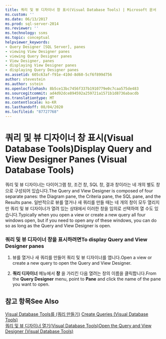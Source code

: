 ```yaml
---
title: 쿼리 및 뷰 디자이너 창 표시(Visual Database Tools) | Microsoft 문서
ms.custom: ''
ms.date: 06/13/2017
ms.prod: sql-server-2014
ms.reviewer: ''
ms.technology: ssms
ms.topic: conceptual
helpviewer_keywords:
- Query Designer [SQL Server], panes
- viewing View Designer panes
- viewing Query Designer panes
- View Designer, panes
- displaying View Designer panes
- displaying Query Designer panes
ms.assetid: 605c63af-f91e-410d-8d60-5cf6f899d756
author: stevestein
ms.author: sstein
ms.openlocfilehash: 8b5ce13bc7456f337b1910779e0c7caa575de483
ms.sourcegitcommit: ad4d92dce894592a259721a1571b1d8736abacdb
ms.translationtype: MT
ms.contentlocale: ko-KR
ms.lasthandoff: 08/04/2020
ms.locfileid: "87727768"
---
```

# <a name="display-query-and-view-designer-panes-visual-database-tools"></a><span data-ttu-id="38211-102">쿼리 및 뷰 디자이너 창 표시(Visual Database Tools)</span><span class="sxs-lookup"><span data-stu-id="38211-102">Display Query and View Designer Panes (Visual Database Tools)</span></span>
  <span data-ttu-id="38211-103">쿼리 및 뷰 디자이너는 다이어그램 창, 조건 창, SQL 창, 결과 창이라는 네 개의 별도 창으로 구성되어 있습니다.</span><span class="sxs-lookup"><span data-stu-id="38211-103">The Query and View Designer is composed of four separate panes: the Diagram pane, the Criteria pane, the SQL pane, and the Results pane.</span></span> <span data-ttu-id="38211-104">일반적으로 뷰를 열거나 새 쿼리를 만들 때는 네 개의 창이 모두 열리지만 쿼리 및 뷰 디자이너가 열려 있는 상태에서 이러한 창을 임의로 선택하여 열 수도 있습니다.</span><span class="sxs-lookup"><span data-stu-id="38211-104">Typically when you open a view or create a new query all four windows open, but if you need to open any of these windows, you can do so as long as the Query and View Designer is open.</span></span>  
  
### <a name="to-display-query-and-view-designer-panes"></a><span data-ttu-id="38211-105">쿼리 및 뷰 디자이너 창을 표시하려면</span><span class="sxs-lookup"><span data-stu-id="38211-105">To display Query and View Designer panes</span></span>  
  
1.  <span data-ttu-id="38211-106">뷰를 열거나 새 쿼리를 만들어 쿼리 및 뷰 디자이너를 엽니다.</span><span class="sxs-lookup"><span data-stu-id="38211-106">Open a view or create a new query to open the Query and View Designer.</span></span>  
  
2.  <span data-ttu-id="38211-107">**쿼리 디자이너** 메뉴에서 **창** 을 가리킨 다음 열려는 창의 이름을 클릭합니다.</span><span class="sxs-lookup"><span data-stu-id="38211-107">From the **Query Designer** menu, point to **Pane** and click the name of the pane you want to open.</span></span>  
  
## <a name="see-also"></a><span data-ttu-id="38211-108">참고 항목</span><span class="sxs-lookup"><span data-stu-id="38211-108">See Also</span></span>  
 <span data-ttu-id="38211-109">[Visual Database Tools를 &#40;쿼리 만들기&#41;](visual-database-tools.md) </span><span class="sxs-lookup"><span data-stu-id="38211-109">[Create Queries &#40;Visual Database Tools&#41;](visual-database-tools.md) </span></span>  
 [<span data-ttu-id="38211-110">쿼리 및 뷰 디자이너 열기&#40;Visual Database Tools&#41;</span><span class="sxs-lookup"><span data-stu-id="38211-110">Open the Query and View Designer &#40;Visual Database Tools&#41;</span></span>](open-the-query-and-view-designer-visual-database-tools.md)  
  
  
